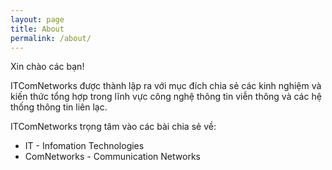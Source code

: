 ```yaml
---
layout: page
title: About
permalink: /about/
---
```

Xin chào các bạn!

ITComNetworks được thành lập ra với mục đích chia sẻ các kinh nghiệm và kiến thức tổng hợp trong lĩnh vực công nghệ thông tin viễn thông và các hệ thống thông tin liên lạc.

ITComNetworks trọng tâm vào các bài chia sẻ về:
- IT - Infomation Technologies
- ComNetworks - Communication Networks

